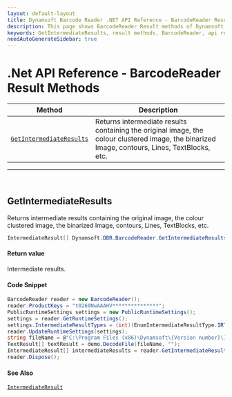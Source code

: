 ```yaml
---
layout: default-layout
title: Dynamsoft Barcode Reader .NET API Reference - BarcodeReader Result Methods
description: This page shows BarcodeReader Result methods of Dynamsoft Barcode Reader for .NET SDK.
keywords: GetIntermediateResults, result methods, BarcodeReader, api reference, .Net
needAutoGenerateSidebar: true
---
```



# .Net API Reference - BarcodeReader Result Methods

  | Method               | Description |
  |----------------------|-------------|
  | [`GetIntermediateResults`](#getintermediateresults) | Returns intermediate results containing the original image, the colour clustered image, the binarized Image, contours, Lines, TextBlocks, etc.  |

  ---


&nbsp; 


## GetIntermediateResults
Returns intermediate results containing the original image, the colour clustered image, the binarized Image, contours, Lines, TextBlocks, etc.

```csharp
IntermediateResult[] Dynamsoft.DBR.BarcodeReader.GetIntermediateResults() 
```   

#### Return value
Intermediate results. 

#### Code Snippet
```csharp
BarcodeReader reader = new BarcodeReader();
reader.ProductKeys = "t0260NwAAAHV***************";
PublicRuntimeSettings settings = new PublicRuntimeSettings();
settings = reader.GetRuntimeSettings();
settings.IntermediateResultTypes = (int)(EnumIntermediateResultType.IRT_ORIGINAL_IMAGE | EnumIntermediateResultType.IRT_COLOUR_CLUSTERED_IMAGE | EnumIntermediateResultType.IRT_COLOUR_CONVERTED_GRAYSCALE_IMAGE);
reader.UpdateRuntimeSettings(settings);
string fileName = @"C:\Program Files (x86)\Dynamsoft\{Version number}\Images\AllSupportedBarcodeTypes.tif";
TextResult[] textResult = demo.DecodeFile(fileName, "");
IntermediateResult[] intermediateResults = reader.GetIntermediateResults();
reader.Dispose();
```

#### See Also
[`IntermediateResult`](../class/IntermediateResult.md)